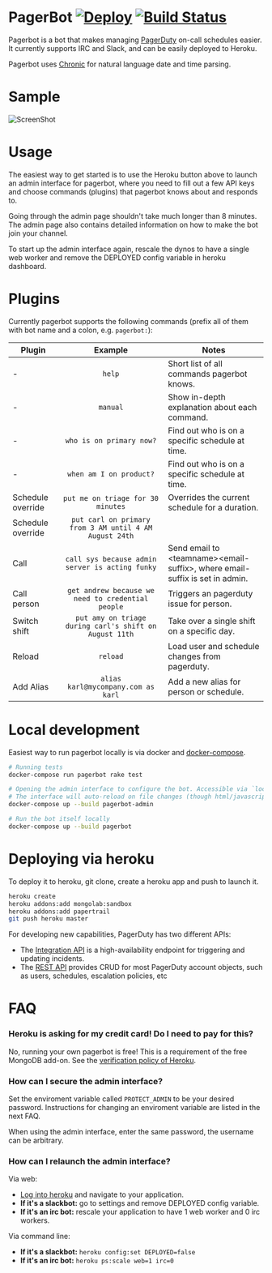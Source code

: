 PagerBot [![Deploy](https://www.herokucdn.com/deploy/button.png)](https://heroku.com/deploy?template=https://github.com/lunarway/pagerbot) [![Build Status](https://travis-ci.org/stripe-contrib/pagerbot.svg?branch=master)](https://travis-ci.org/stripe-contrib/pagerbot)
========

Pagerbot is a bot that makes managing [PagerDuty](http://www.pagerduty.com/) on-call schedules easier. It currently supports IRC and Slack, and can be easily deployed to Heroku.

Pagerbot uses [Chronic](https://github.com/mojombo/chronic) for natural language date and time parsing.

Sample
=====

![ScreenShot](public/pics/animation.gif)

Usage
======

The easiest way to get started is to use the Heroku button above to launch an admin interface for pagerbot, where you need to fill out a few API keys and choose commands (plugins) that pagerbot knows about and responds to.

Going through the admin page shouldn't take much longer than 8 minutes. The admin page also contains detailed information on how to make the bot join your channel.

To start up the admin interface again, rescale the dynos to have a single web worker and remove the DEPLOYED config variable in heroku dashboard.

Plugins
=======

Currently pagerbot supports the following commands (prefix all of them with bot name and a colon, e.g. `pagerbot:`):

| Plugin | Example | Notes |
| ----------------- |:---------------------------------------------------:| -----|
| - | `help` | Short list of all commands pagerbot knows. |
| - | `manual` | Show in-depth explanation about each command. |
| - | `who is on primary now?` | Find out who is on a specific schedule at time. |
| - | `when am I on product?` | Find out who is on a specific schedule at time. |
| Schedule override | `put me on triage for 30 minutes` | Overrides the current schedule for a duration. |
| Schedule override | `put carl on primary from 3 AM until 4 AM August 24th` | |
| Call | `call sys because admin server is acting funky` | Send email to \<teamname\>\<email-suffix\>, where email-suffix is set in admin. |
| Call person | `get andrew because we need to credential people` | Triggers an pagerduty issue for person. |
| Switch shift | `put amy on triage during carl's shift on August 11th` | Take over a single shift on a specific day. |
| Reload | `reload` | Load user and schedule changes from pagerduty. |
| Add Alias | `alias karl@mycompany.com as karl` | Add a new alias for person or schedule. |

Local development
=============

Easiest way to run pagerbot locally is via docker and [docker-compose](https://docs.docker.com/compose/).

```bash
# Running tests
docker-compose run pagerbot rake test

# Opening the admin interface to configure the bot. Accessible via `localhost:4567`
# The interface will auto-reload on file changes (though html/javascript may be cached).
docker-compose up --build pagerbot-admin

# Run the bot itself locally
docker-compose up --build pagerbot
```

Deploying via heroku
=======

To deploy it to heroku, git clone, create a heroku app and push to launch it.
```bash
heroku create
heroku addons:add mongolab:sandbox
heroku addons:add papertrail
git push heroku master
```

For developing new capabilities, PagerDuty has two different APIs:

* The [Integration API](https://developer.pagerduty.com/documentation/integration/events) is a high-availability endpoint for triggering and updating incidents.
* The [REST API](https://developer.pagerduty.com/documentation/rest) provides CRUD for most PagerDuty account objects, such as users, schedules, escalation policies, etc

FAQ
====

### Heroku is asking for my credit card! Do I need to pay for this?
No, running your own pagerbot is free! This is a requirement of the free MongoDB add-on. See the [verification policy of Heroku](https://devcenter.heroku.com/articles/account-verification#verification-requirement).

### How can I secure the admin interface?

Set the enviroment variable called `PROTECT_ADMIN` to be your desired password. Instructions for changing an enviroment variable are listed in the next FAQ.

When using the admin interface, enter the same password, the username can be arbitrary.

### How can I relaunch the admin interface?

Via web:
* [Log into heroku](https://dashboard.heroku.com/) and navigate to your application.
* **If it's a slackbot:** go to settings and remove DEPLOYED config variable.
* **If it's an irc bot:** rescale your application to have 1 web worker and 0 irc workers.

Via command line:
* **If it's a slackbot:** `heroku config:set DEPLOYED=false`
* **If it's an irc bot:** `heroku ps:scale web=1 irc=0`
